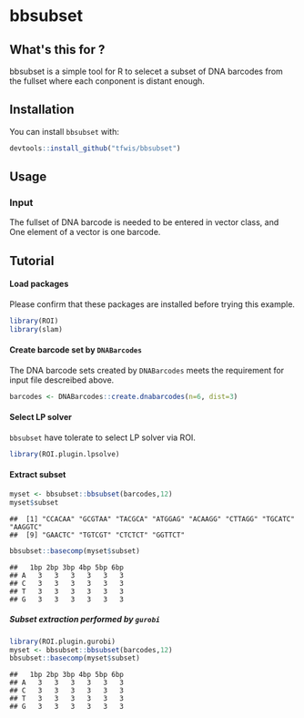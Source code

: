 
# bbsubset

## What's this for ?

bbsubset is a simple tool for R to selecet a subset of DNA barcodes from the fullset where each conponent is distant enough.

## Installation

You can install `bbsubset` with:

``` r
devtools::install_github("tfwis/bbsubset")
```

## Usage

### Input

The fullset of DNA barcode is needed to be entered in vector class, and One element of a vector is one barcode.






## Tutorial

#### Load packages

Please confirm that these packages are installed before trying this
example.

``` r
library(ROI)
library(slam)
```

#### Create barcode set by `DNABarcodes`


The DNA barcode sets created by `DNABarcodes` meets the requirement for input file descreibed above.

``` r
barcodes <- DNABarcodes::create.dnabarcodes(n=6, dist=3)
```

#### Select LP solver

`bbsubset` have tolerate to select LP solver via ROI.

``` r
library(ROI.plugin.lpsolve)
```

#### Extract subset



``` r
myset <- bbsubset::bbsubset(barcodes,12)
myset$subset
```

    ##  [1] "CCACAA" "GCGTAA" "TACGCA" "ATGGAG" "ACAAGG" "CTTAGG" "TGCATC" "AAGGTC"
    ##  [9] "GAACTC" "TGTCGT" "CTCTCT" "GGTTCT"

``` r
bbsubset::basecomp(myset$subset)
```

    ##   1bp 2bp 3bp 4bp 5bp 6bp
    ## A   3   3   3   3   3   3
    ## C   3   3   3   3   3   3
    ## T   3   3   3   3   3   3
    ## G   3   3   3   3   3   3

##### Subset extraction performed by `gurobi`

``` r
library(ROI.plugin.gurobi)
myset <- bbsubset::bbsubset(barcodes,12)
bbsubset::basecomp(myset$subset)
```

    ##   1bp 2bp 3bp 4bp 5bp 6bp
    ## A   3   3   3   3   3   3
    ## C   3   3   3   3   3   3
    ## T   3   3   3   3   3   3
    ## G   3   3   3   3   3   3
